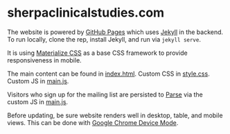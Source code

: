 # sherpaclinicalstudies.com

The website is powered by [GitHub Pages](https://pages.github.com/) which uses [Jekyll](http://jekyllrb.com/) in the backend.  To run locally, clone the rep, install Jekyll, and run via `jekyll serve`.

It is using [Materialize CSS](http://materializecss.com/) as a base CSS framework to provide responsiveness in mobile.

The main content can be found in [index.html](index.html).  Custom CSS in [style.css](css/style.css).  Custom JS in [main.js](js/main.js).

Visitors who sign up for the mailing list are persisted to [Parse](http://parse.com) via the custom JS in [main.js](js/main.js).

Before updating, be sure website renders well in desktop, table, and mobile views.  This can be done with [Google Chrome Device Mode](https://developer.chrome.com/devtools/docs/device-mode).
